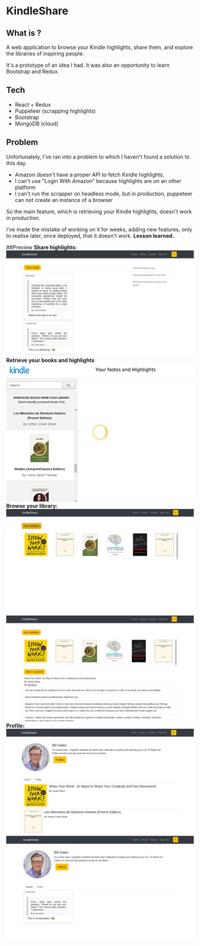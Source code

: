 # KindleShare

## What is ?

A web application to browse your Kindle highlights, share them, and explore the libraries of inspiring people.

It's a prototype of an idea I had. It was also an opportunity to learn Bootstrap and Redux.

## Tech

- React + Redux
- Puppeteer (scrapping highlights)
- Bootstrap
- MongoDB (cloud)

## Problem

Unfortunately, I've ran into a problem to which I haven't found a solution to this day.

- Amazon doesn't have a proper API to fetch Kindle highlights,
- I can't use "Login With Amazon" because highlights are on an other platform
- I can't run the scrapper on headless mode, but in production, puppeteer can not create an instance of a browser

So the main feature, which is retrieving your Kindle highlights, doesn't work in production.

I've made the mistake of working on it for weeks, adding new features, only to realise later, once deployed, that it doesn't work.
**Lesson learned.**

##Preview
**Share highlights:**
![](./feed.png)
**Retrieve your books and highlights**
![](./fetching.png)
**Browse your library:**
![](./library.png)
![](./library_highlights.png)
**Profile:**
![](./profile_library.png)
![](./profile_posts.png)
